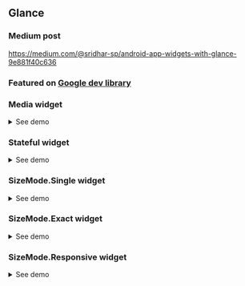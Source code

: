## Glance

### Medium post
https://medium.com/@sridhar-sp/android-app-widgets-with-glance-9e881f40c636

### Featured on [Google dev library](https://devlibrary.withgoogle.com/authors/sridhar-sp)
 
### Media widget
<details><summary>See demo</summary>
<img src="docs/demo.gif"</img>

<details><summary>See architecture diagram for media widget</summary>
<img src="docs/glance_widget_app_arch.png" width="480px"</img>
</details>
</details>

### Stateful widget
<details><summary>See demo</summary>
<img src="docs/pref_demo.gif"</img>
</details>

### SizeMode.Single widget
<details><summary>See demo</summary>
<img src="docs/single_size_widget_demo.gif"</img>
</details>

### SizeMode.Exact widget
<details><summary>See demo</summary>
<img src="docs/exact_size_widget_demo.gif"</img>
</details>

### SizeMode.Responsive widget
<details><summary>See demo</summary>
<img src="docs/responsive_size_widget_demo.gif"</img>
</details>
